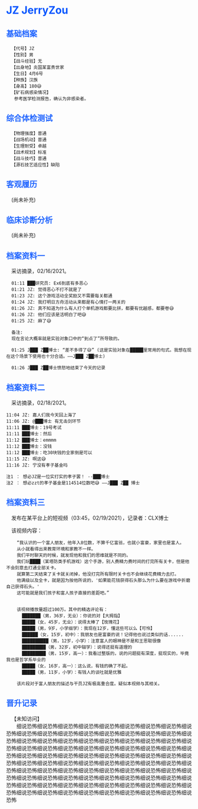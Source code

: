 # <span style="color: #0055FF;">JZ JerryZou
## <span style="color: #2266FF;">基础档案
```
  【代号】JZ
  【性别】男
  【战斗经验】无
  【出身地】炎国某富贵世家
  【生日】4月6号
  【种族】汉族
  【身高】180😅
  【矿石病感染情况】
   参考医学检测报告，确认为非感染者。
```
  
## <span style="color: #2266FF;">综合体检测试
```
  【物理强度】普通
  【战场机动】普通
  【生理耐受】卓越
  【战术规划】标准
  【战斗技巧】普通
  【源石技艺适应性】缺陷
```
  
## <span style="color: #2266FF;">客观履历
&emsp;(尚未补充)
  
## <span style="color: #2266FF;">临床诊断分析
&emsp;(尚未补充)
  
## <span style="color: #2266FF;">档案资料一
&emsp;采访摘录，02/16/2021。
```
  01:11 ███研究员: Ex6到底有多恶心 
  01:21 JZ: 觉得恶心不打不就是了 
  01:23 JZ: 这个游戏活动全奖励又不需要每关都通 
  01:24 JZ: 我打明日方舟活动从来都是有心情打一两关的 
  01:26 JZ: 真不知道为什么有人打个单机游戏都要比拼，都要有优越感，都要卷😅 
  01:26 JZ: 他们应该是活明白了吧😅 
  01:25 JZ: 麻了😅 

  备注:
  现在言论大概率就是实验对象口中的“到点了”所导致的。

  01:25 J███ Z██博士: “差不多得了😅” (这是实验对象在█████里常用的句式。我想在现在这个场景下使用也十分合适。——J███ Z██博士)

  01:26 J███ Z██博士愤怒地结束了今天的记录
  ```
  ## <span style="color: #2266FF;">档案资料二
  &emsp;采访摘录，02/18/2021。
  ```
  11:04 JZ: 嘉人们我今天回上海了
  11:06 JZ: @███博士 有无击剑环节
  11:11 ███博士：19号考试
  11:11 ███博士：然后
  11:12 ███博士：emmmm
  11:12 ███博士：没钱
  11:12 ███博士：吃30块钱的全家倒是可以
  11:15 JZ: 啊这😅 
  11:16 JZ: 宁没有孝子基金吗

  注1 ： 想必JZ是一位实打实的孝子罢！ --███博士
  注2 ： 想必zzt的孝子基金是114514位数吧😅 ——J███ Z██ 博士
```

## <span style="color: #2266FF;">档案资料三
  &emsp;发布在某平台上的短视频（03:45，02/19/2021），记录者：CLX博士

  &emsp;该视频内容：
```
    “我认识的一个富人朋友，他年入8位数，不算千亿富翁，也就小富豪，家里也是富人。 
    从小就看得出来教育环境和家教不一样。
    我们平时聊天的时候，就发现他和我们的思维就是不同的。
    我们玩████（某塔防类手机游戏）这个手游，别人费精力费时间的打完所有关卡，但是他不会刻意去打通全部关卡。
    就算第二天结束了关卡就关闭掉，他没打完所有限时关卡也不会继续花费精力去打。
    他满级以及全卡，就是因为按他所说的，'如果能花钱获得石头那么为什么要在游戏中折磨自己获得石头。'
    这可能就是我们孩子和富人孩子直接的差距吧。”


    该视频播放量超过100万。其中的精选评论有： 
      ███████（男，36岁，无业）：你说的对【大拇指】 
      █████（女，45岁，无业）：说得太棒了【玫瑰花】 
      █████（男，9岁，小学缀学）：我现在12岁，懂这些可以么【可怜】 
      ██████（女，15岁，初中）：我朋友也是富豪的说！记得他也说过类似的话...... 
      ██████████（男，12岁，小学）：注意富人的眼神是不是和王思聪很像 
      █████████（男，32岁，初中辍学）：说得还挺有道理的 
      █████████（男，15岁，高一）：我看过整版的，说的问题挺有深度，挺现实的，毕竟我也是哲学系毕业的 
      █████（女，16岁，高一）：这么说，有钱的确了不起。 
      █████（男，11岁，小学）：有钱人的谈吐就是优雅 

    该片段对于富人朋友的描述与干员JZ有极高重合度。疑似本视频与其相关。
```

## <span style="color: #2266FF;">晋升记录
&emsp;【未知访问】 \
&emsp;&emsp;细说恐怖细说恐怖细说恐怖细说恐怖细说恐怖细说恐怖细说恐怖细说恐怖细说恐怖细说恐怖细说恐怖细说恐怖细说恐怖细说恐怖细说恐怖细说恐怖细说恐怖细说恐怖细说恐怖细说恐怖细说恐怖细说恐怖细说恐怖细说恐怖细说恐怖细说恐怖细说恐怖细说恐怖细说恐怖细说恐怖细说恐怖细说恐怖细说恐怖细说恐怖细说恐怖细说恐怖细说恐怖细说恐怖细说恐怖细说恐怖细说恐怖细说恐怖细说恐怖细说恐怖细说恐怖细说恐怖细说恐怖细说恐怖细说恐怖细说恐怖细说恐怖细说恐怖细说恐怖细说恐怖细说恐怖细说恐怖细说恐怖细说恐怖细说恐怖细说恐怖细说恐怖细说恐怖细说恐怖细说恐怖细说恐怖细说恐怖细说恐怖细说恐怖细说恐怖细说恐怖细说恐怖细说恐怖细说恐怖细说恐怖细说恐怖细说恐怖细说恐怖细说恐怖细说恐怖细说恐怖细说恐怖细说恐怖细说恐怖细说恐怖细说恐怖细说恐怖细说恐怖细说恐怖细说恐怖细说恐怖
